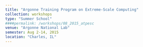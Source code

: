 ```yaml
---
title: "Argonne Training Program on Extreme-Scale Computing"
collection: workshops
type: "Summer School"
####permalink: /workshops/08_2015_atpesc
venue: "Argonne National Lab"
semester: Aug 2-14, 2015
location: "Charles, IL"
---
```


